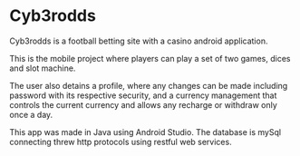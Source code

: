 # Cyb3rodds

Cyb3rodds is a football betting site with a casino android application. <p>This is the mobile project where players can play a set of two games, dices and slot machine.</p>
The user also detains a profile, where any changes can be made including password with its respective security, and a currency management that controls the current currency and allows any recharge or 
withdraw only once a day.

This app was made in Java using Android Studio. The database is mySql connecting threw http protocols using restful web services.
